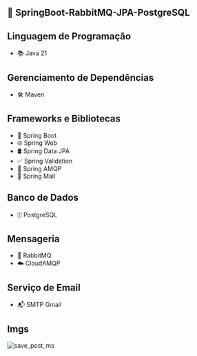 ## 🚀 SpringBoot-RabbitMQ-JPA-PostgreSQL

## Linguagem de Programação
- 📚 Java 21

## Gerenciamento de Dependências
- 🛠️ Maven

## Frameworks e Bibliotecas
- 🌱 Spring Boot
- 🌐 Spring Web
- 🛢️ Spring Data JPA
- ✅ Spring Validation
- 🐰 Spring AMQP
- 📧 Spring Mail

## Banco de Dados
- 🗄️ PostgreSQL

## Mensageria
- 📨 RabbitMQ
- ☁️ CloudAMQP

## Serviço de Email
- 📬 SMTP Gmail

## Imgs

![save_post_ms](https://github.com/NathanaelSantos/SpringBoot-RabbitMQ-JPA-PostgreSQL/assets/45519156/eb1a4c4c-42f2-46ad-9a67-686d4695adc5)

